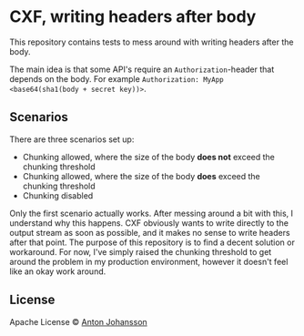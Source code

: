 # CXF, writing headers after body

This repository contains tests to mess around with writing headers after the body.

The main idea is that some API's require an `Authorization`-header that depends on the body. For example `Authorization: MyApp <base64(sha1(body + secret key))>`.


## Scenarios

There are three scenarios set up:

 * Chunking allowed, where the size of the body **does not** exceed the chunking threshold
 * Chunking allowed, where the size of the body **does** exceed the chunking threshold
 * Chunking disabled

Only the first scenario actually works. After messing around a bit with this, I understand why this happens. CXF obviously wants to write directly to the output stream as soon as possible, and it makes no sense to write headers after that point. The purpose of this repository is to find a decent solution or workaround. For now, I've simply raised the chunking threshold to get around the problem in my production environment, however it doesn't feel like an okay work around.


## License

Apache License © [Anton Johansson](https://github.com/anton-johansson)
